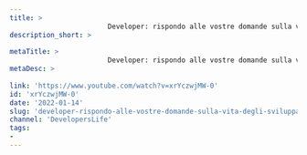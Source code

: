 ```yaml
---
title: > 
                        Developer: rispondo alle vostre domande sulla vita degli Sviluppatori Software!
description_short: > 
                        
metaTitle: > 
                        Developer: rispondo alle vostre domande sulla vita degli Sviluppatori Software!
metaDesc: > 
                        
link: 'https://www.youtube.com/watch?v=xrYczwjMW-0'
id: 'xrYczwjMW-0'
date: '2022-01-14'
slug: 'developer-rispondo-alle-vostre-domande-sulla-vita-degli-sviluppatori-software'
channel: 'DevelopersLife'
tags: 
- 
---
```

